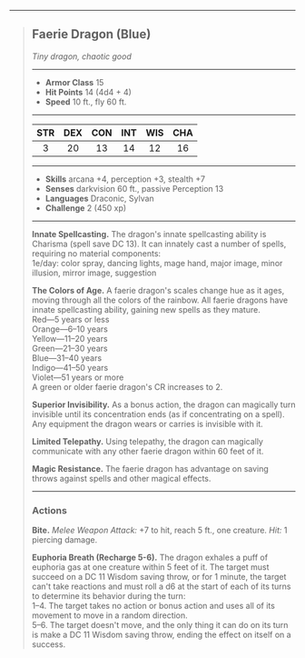 ***
> ## Faerie Dragon (Blue)
> *Tiny dragon, chaotic good*
> 
> ***
> 
> - **Armor Class** 15
> - **Hit Points** 14 (4d4 + 4)
> - **Speed** 10 ft., fly 60 ft.
> 
> ***
> 
> |STR|DEX|CON|INT|WIS|CHA|
> |:---:|:---:|:---:|:---:|:---:|:---:|
> |3|20|13|14|12|16|
> 
> ***
> 
> - **Skills** arcana +4, perception +3, stealth +7
> - **Senses** darkvision 60 ft., passive Perception 13
> - **Languages** Draconic, Sylvan
> - **Challenge** 2 (450 xp)
> 
> ***
> 
> **Innate Spellcasting.** The dragon's innate spellcasting ability is Charisma (spell save DC 13). It can innately cast a number of spells, requiring no material components:  
> 1e/day: color spray, dancing lights, mage hand, major image, minor illusion, mirror image, suggestion
> 
> **The Colors of Age.** A faerie dragon's scales change hue as it ages, moving through all the colors of the rainbow. All faerie dragons have innate spellcasting ability, gaining new spells as they mature.  
> Red—5 years or less  
> Orange—6–10 years  
> Yellow—11–20 years  
> Green—21–30 years  
> Blue—31–40 years  
> Indigo—41–50 years  
> Violet—51 years or more  
> A green or older faerie dragon's CR increases to 2.
> 
> **Superior Invisibility.** As a bonus action, the dragon can magically turn invisible until its concentration ends (as if concentrating on a spell). Any equipment the dragon wears or carries is invisible with it.
> 
> **Limited Telepathy.** Using telepathy, the dragon can magically communicate with any other faerie dragon within 60 feet of it.
> 
> **Magic Resistance.** The faerie dragon has advantage on saving throws against spells and other magical effects.
> 
> ***
> 
> ### Actions
> **Bite.** *Melee Weapon Attack:* +7 to hit, reach 5 ft., one creature. *Hit:* 1 piercing damage.
> 
> **Euphoria Breath (Recharge 5-6).** The dragon exhales a puff of euphoria gas at one creature within 5 feet of it. The target must succeed on a DC 11 Wisdom saving throw, or for 1 minute, the target can't take reactions and must roll a d6 at the start of each of its turns to determine its behavior during the turn:  
> 1–4. The target takes no action or bonus action and uses all of its movement to move in a random direction.  
> 5–6. The target doesn't move, and the only thing it can do on its turn is make a DC 11 Wisdom saving throw, ending the effect on itself on a success.